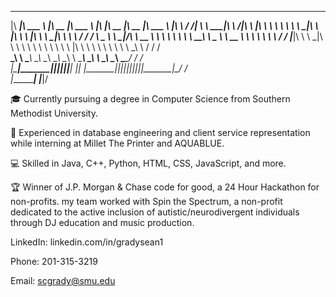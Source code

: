  _______   _______   _______   ________           ________  _______   _______   ________      __     __
|\   ____\|\  ___ \ |\   __  \|\   ___  \        |\   ____\|\   __  \|\   __  \|\   ___ \    |\  \  /  /|
\ \  \___|\ \   __/|\ \  \|\  \ \  \\ \  \       \ \  \___|\ \  \|\  \ \  \|\  \ \  \_|\ \   \ \  \/  / /
 \ \_____  \ \  \_|/_\ \   __  \ \  \\ \  \       \ \  \  __\ \   _  _\ \   __  \ \  \ \\ \   \ \    / / 
  \|____|\  \ \  \_|\ \ \  \ \  \ \  \\ \  \       \ \  \|\  \ \  \\  \\ \  \ \  \ \  \_\\ \   \/  /  /  
    ____\_\  \ \_______\ \__\ \__\ \__\\ \__\       \ \_______\ \__\\ _\\ \__\ \__\ \_______\__/  / /    
   |\_________\|_______|\|__|\|__|\|__| \|__|        \|_______|\|__|\|__|\|__|\|__|\|_______|\___/ /     
   \|_________|                                                                             \|___|/      
                                                                                                         
                                                                                                      
:mortar_board: Currently pursuing a degree in Computer Science from Southern Methodist University.  

:briefcase: Experienced in database engineering and client service representation while interning at Millet The Printer and AQUABLUE.  

:computer: Skilled in Java, C++, Python, HTML, CSS, JavaScript, and more.  

:trophy: Winner of J.P. Morgan & Chase code for good, a 24 Hour Hackathon for non-profits. my team worked with Spin the Spectrum, a non-profit dedicated to the active inclusion of autistic/neurodivergent individuals through DJ education and music production.  


LinkedIn: linkedin.com/in/gradysean1  

Phone: 201-315-3219  

Email: scgrady@smu.edu  


